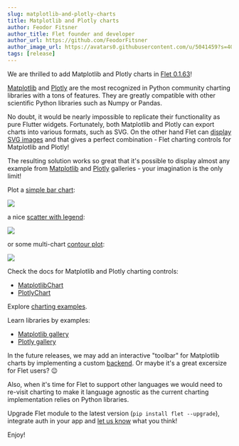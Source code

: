 ```yaml
---
slug: matplotlib-and-plotly-charts
title: Matplotlib and Plotly charts
author: Feodor Fitsner
author_title: Flet founder and developer
author_url: https://github.com/FeodorFitsner
author_image_url: https://avatars0.githubusercontent.com/u/5041459?s=400&v=4
tags: [release]
---
```


We are thrilled to add Matplotlib and Plotly charts in [Flet 0.1.63](https://pypi.org/project/flet/0.1.63/)!

[Matplotlib](https://matplotlib.org/) and [Plotly](https://plotly.com/python/) are the most recognized in Python community charting libraries with a tons of features. They are greatly compatible with other scientific Python libraries such as Numpy or Pandas.

No doubt, it would be nearly impossible to replicate their functionality as pure Flutter widgets. Fortunately, both Matplotlib and Plotly can export charts into various formats, such as SVG. On the other hand Flet can [display SVG images](https://github.com/flet-dev/examples/blob/main/python/controls/image/svg-image.py) and that gives a perfect combination - Flet charting controls for Matplotlib and Plotly!

The resulting solution works so great that it's possible to display almost any example from [Matplotlib](https://matplotlib.org/stable/gallery/index.html) and [Plotly](https://plotly.com/python/) galleries - your imagination is the only limit!

Plot a [simple bar chart](https://github.com/flet-dev/examples/blob/main/python/controls/charts/mpl-barchart.py):

<img src="/img/docs/controls/charts/matplotlib-barchart.png" className="screenshot-60"/>

a nice [scatter with legend](https://github.com/flet-dev/examples/blob/main/python/controls/charts/mpl-scatter.py):

<img src="/img/docs/controls/charts/matplotlib-scatter.png" className="screenshot-60"/>

or some multi-chart [contour plot](https://github.com/flet-dev/examples/blob/main/python/controls/charts/mpl-contour.py):

<img src="/img/docs/controls/charts/matplotlib-contour.png" className="screenshot-60"/>

Check the docs for Matplotlib and Plotly charting controls:

* [MatplotlibChart](/docs/controls/matplotlibchart)
* [PlotlyChart](/docs/controls/plotlychart)

Explore [charting examples](https://github.com/flet-dev/examples/tree/main/python/controls/charts).

Learn libraries by examples:

* [Matplotlib gallery](https://matplotlib.org/stable/gallery/index.html)
* [Plotly gallery](https://plotly.com/python/)

In the future releases, we may add an interactive "toolbar" for Matplotlib charts by implementing a custom [backend](https://matplotlib.org/stable/users/explain/backends.html). Or maybe it's a great excersize for Flet users? 😉

Also, when it's time for Flet to support other languages we would need to re-visit charting to make it language agnostic as the current charting implementation relies on Python libraries.

Upgrade Flet module to the latest version (`pip install flet --upgrade`), integrate auth in your app and [let us know](https://discord.gg/dzWXP8SHG8) what you think!

Enjoy!